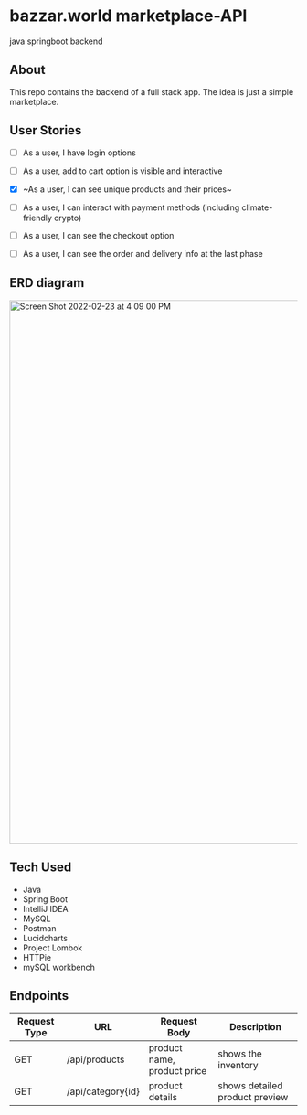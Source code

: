 # bazzar.world marketplace-API

java springboot backend

## About
This repo contains the backend of a full stack app. The idea is just a simple marketplace.

## User Stories

- [ ] As a user, I have login options

- [ ] As a user, add to cart option is visible and interactive

- [x] ~As a user, I can see unique products and their prices~

- [ ] As a user, I can interact with payment methods (including climate-friendly crypto)

- [ ] As a user, I can see the checkout option

- [ ] As a user, I can see the order and delivery info at the last phase


## ERD diagram
<img width="951" alt="Screen Shot 2022-02-23 at 4 09 00 PM" src="https://user-images.githubusercontent.com/15316862/156426538-d28eb60a-f8a4-4be9-85c3-04b2c70e652d.png">

## Tech Used
- Java
- Spring Boot
- IntelliJ IDEA
- MySQL
- Postman
- Lucidcharts
- Project Lombok
- HTTPie
- mySQL workbench

## Endpoints

Request Type | URL | Request Body | Description
------------ | --- |--------------|-----------------
GET | /api/products | product name, product price | shows the inventory
GET | /api/category{id} | product details| shows detailed product preview
